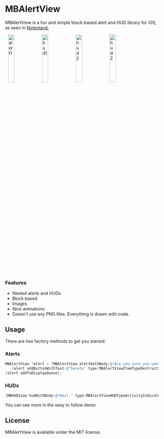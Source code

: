  MBAlertView
===================

MBAlertView is a fun and simple block-based alert and HUD library for iOS, as seen in [Notestand.](https://itunes.apple.com/us/app/notestand-notes-discussions/id586976282?mt=8)

<img src="http://i.imgur.com/CEriB.png" alt="alert1" title="alert1" style="margin-right:10px; margin-left:10px; width:20%; height:auto; float:left;">

<img src="http://i.imgur.com/5wXt9.png" alt="hud1" title="hud1" style="display:block;margin-right:10px; width:20%; height:auto; float:left;">

<img src="http://i.imgur.com/jstL2.png" alt="hud2" title="hud2" style="display:block; margin-right:10px; width:20%; height:auto; float:left;">

<img src="http://i.imgur.com/trk5t.png" alt="hud2" title="hud2" style="display:block; margin-right:10px; width:20%; height:auto;">

### Features
<ul>
	<li>Nested alerts and HUDs</li>
	<li>Block based</li>
	<li>Images</li>
	<li>Nice animations</li>
	<li>Doesn't use any PNG files. Everything is drawn with code.</li>
</ul>

## Usage

There are two factory methods to get you started:

### Alerts

``` objective-c
MBAlertView *alert = [MBAlertView alertWithBody:@"Are you sure you want to delete this note? You cannot undo this." cancelTitle:@"Cancel" cancelBlock:nil];
   [alert addButtonWithText:@"Delete" type:MBAlertViewItemTypeDestructive block:^{ // delete }];
[alert addToDisplayQueue];
```

### HUDs
``` objective-c
[MBHUDView hudWithBody:@"Wait." type:MBAlertViewHUDTypeActivityIndicator hidesAfter:4.0 show:YES];
```

You can see more in the easy to follow demo.

## License
MBAlertView is available under the MIT license.